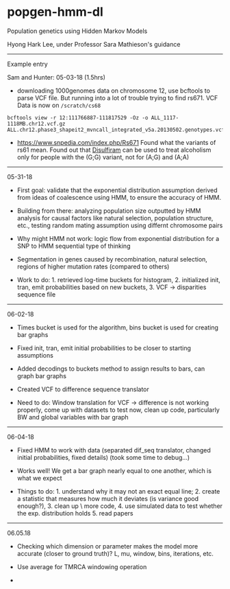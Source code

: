 # popgen-hmm-dl

Population genetics using Hidden Markov Models

Hyong Hark Lee, under Professor Sara Mathieson's guidance

---

Example entry

Sam and Hunter: 05-03-18 (1.5hrs)
- downloading 1000genomes data on chromosome 12, use bcftools to parse VCF file. But running into a lot of trouble trying to find rs671. VCF Data is now on `/scratch/cs68`
```
bcftools view -r 12:111766887-111817529 -Oz -o ALL_1117-1118MB.chr12.vcf.gz ALL.chr12.phase3_shapeit2_mvncall_integrated_v5a.20130502.genotypes.vcf.gz
```
- https://www.snpedia.com/index.php/Rs671 Found what the variants of rs61 mean. Found out that [Disulfiram](https://www.snpedia.com/index.php/Disulfiram) can be used to treat alcoholism only for people with the (G;G) variant, not for (A;G) and (A;A)

---

05-31-18

- First goal: validate that the exponential distribution assumption derived from ideas of coalescence using HMM, to ensure the accuracy of HMM.

- Building from there: analyzing population size outputted by HMM analysis for causal factors like natural selection, population structure, etc., testing random mating assumption using differnt chromosome pairs

- Why might HMM not work: logic flow from exponential distribution for a SNP to HMM sequential type of thinking

- Segmentation in genes caused by recombination, natural selection, regions of higher mutation rates (compared to others)

- Work to do: 1. retrieved log-time buckets for histogram, 2. initialized init, tran, emit probabilities based on new buckets, 3. VCF -> disparities sequence file

---
06-02-18

- Times bucket is used for the algorithm, bins bucket is used for creating bar graphs

- Fixed init, tran, emit initial probabilities to be closer to starting assumptions

- Added decodings to buckets method to assign results to bars, can graph bar graphs

- Created VCF to difference sequence translator

- Need to do: Window translation for VCF -> difference is not working properly, come up with datasets to test now, clean up code, particularly BW and global variables with bar graph

---
06-04-18

- Fixed HMM to work with data (separated dif_seq translator, changed initial probabilities, fixed details) (took some time to debug...)

- Works well! We get a bar graph nearly equal to one another, which is what we expect

- Things to do: 1. understand why it may not an exact equal line; 2. create a statistic that measures how much it deviates (is variance good enough?), 3. clean up \\
  more code, 4. use simulated data to test whether the exp. distribution holds 5. read papers

---
06.05.18

- Checking which dimension or parameter makes the model more accurate (closer to ground truth)? L, mu, window, bins, iterations, etc.

- Use average for TMRCA windowing operation

- 
